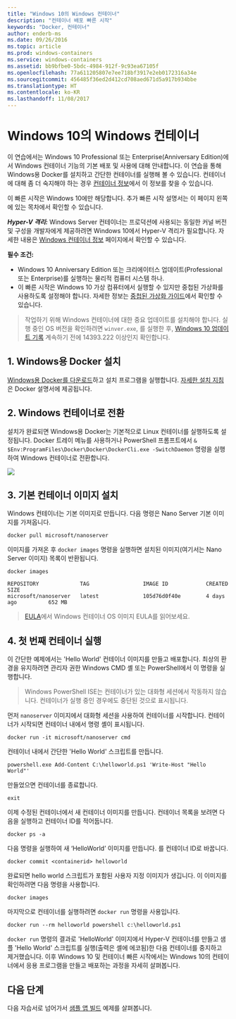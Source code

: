 ```yaml
---
title: "Windows 10의 Windows 컨테이너"
description: "컨테이너 배포 빠른 시작"
keywords: "Docker, 컨테이너"
author: enderb-ms
ms.date: 09/26/2016
ms.topic: article
ms.prod: windows-containers
ms.service: windows-containers
ms.assetid: bb9bfbe0-5bdc-4984-912f-9c93ea67105f
ms.openlocfilehash: 77a611205807e7ee718bf3917e2eb0172316a34e
ms.sourcegitcommit: 456485f36ed2d412cd708aed671d5a917b934bbe
ms.translationtype: HT
ms.contentlocale: ko-KR
ms.lasthandoff: 11/08/2017
---
```

# <a name="windows-containers-on-windows-10"></a>Windows 10의 Windows 컨테이너

이 연습에서는 Windows 10 Professional 또는 Enterprise(Anniversary Edition)에서 Windows 컨테이너 기능의 기본 배포 및 사용에 대해 안내합니다. 이 연습을 통해 Windows용 Docker를 설치하고 간단한 컨테이너를 실행해 볼 수 있습니다. 컨테이너에 대해 좀 더 숙지해야 하는 경우 [컨테이너 정보](../about/index.md)에서 이 정보를 찾을 수 있습니다.

이 빠른 시작은 Windows 10에만 해당합니다. 추가 빠른 시작 설명서는 이 페이지 왼쪽에 있는 목차에서 확인할 수 있습니다.

***Hyper-V 격리:*** Windows Server 컨테이너는 프로덕션에 사용되는 동일한 커널 버전 및 구성을 개발자에게 제공하려면 Windows 10에서 Hyper-V 격리가 필요합니다. 자세한 내용은 [Windows 컨테이너 정보](../about/index.md) 페이지에서 확인할 수 있습니다.

**필수 조건:**

- Windows 10 Anniversary Edition 또는 크리에이터스 업데이트(Professional 또는 Enterprise)를 실행하는 물리적 컴퓨터 시스템 하나.   
- 이 빠른 시작은 Windows 10 가상 컴퓨터에서 실행할 수 있지만 중첩된 가상화를 사용하도록 설정해야 합니다. 자세한 정보는 [중첩된 가상화 가이드](https://msdn.microsoft.com/en-us/virtualization/hyperv_on_windows/user_guide/nesting)에서 확인할 수 있습니다.

> 작업하기 위해 Windows 컨테이너에 대한 중요 업데이트를 설치해야 합니다.
> 실행 중인 OS 버전을 확인하려면 `winver.exe`, 를 실행한 후, [Windows 10 업데이트 기록](https://support.microsoft.com/en-us/help/12387/windows-10-update-history)
> 계속하기 전에 14393.222 이상인지 확인합니다.

## <a name="1-install-docker-for-windows"></a>1. Windows용 Docker 설치

[Windows용 Docker를 다운로드](https://download.docker.com/win/stable/InstallDocker.msi)하고 설치 프로그램을 실행합니다. [자세한 설치 지침](https://docs.docker.com/docker-for-windows/install)은 Docker 설명서에 제공됩니다.

## <a name="2-switch-to-windows-containers"></a>2. Windows 컨테이너로 전환

설치가 완료되면 Windows용 Docker는 기본적으로 Linux 컨테이너를 실행하도록 설정됩니다. Docker 트레이 메뉴를 사용하거나 PowerShell 프롬프트에서 `& $Env:ProgramFiles\Docker\Docker\DockerCli.exe -SwitchDaemon` 명령을 실행하여 Windows 컨테이너로 전환합니다.

![](./media/docker-for-win-switch.png)

## <a name="3-install-base-container-images"></a>3. 기본 컨테이너 이미지 설치

Windows 컨테이너는 기본 이미지로 만듭니다. 다음 명령은 Nano Server 기본 이미지를 가져옵니다.

```
docker pull microsoft/nanoserver
```

이미지를 가져온 후 `docker images` 명령을 실행하면 설치된 이미지(여기서는 Nano Server 이미지) 목록이 반환됩니다.

```
docker images

REPOSITORY             TAG                 IMAGE ID            CREATED             SIZE
microsoft/nanoserver   latest              105d76d0f40e        4 days ago          652 MB
```

> [EULA](../images-eula.md)에서 Windows 컨테이너 OS 이미지 EULA를 읽어보세요.

## <a name="4-run-your-first-container"></a>4. 첫 번째 컨테이너 실행

이 간단한 예제에서는 'Hello World' 컨테이너 이미지를 만들고 배포합니다. 최상의 환경을 유지하려면 관리자 권한 Windows CMD 셸 또는 PowerShell에서 이 명령을 실행합니다.

> Windows PowerShell ISE는 컨테이너가 있는 대화형 세션에서 작동하지 않습니다. 컨테이너가 실행 중인 경우에도 중단된 것으로 표시됩니다.

먼저 `nanoserver` 이미지에서 대화형 세션을 사용하여 컨테이너를 시작합니다. 컨테이너가 시작되면 컨테이너 내에서 명령 셸이 표시됩니다.  

```
docker run -it microsoft/nanoserver cmd
```

컨테이너 내에서 간단한 'Hello World' 스크립트를 만듭니다.

```
powershell.exe Add-Content C:\helloworld.ps1 'Write-Host "Hello World"'
```   

만들었으면 컨테이너를 종료합니다.

```
exit
```

이제 수정된 컨테이너에서 새 컨테이너 이미지를 만듭니다. 컨테이너 목록을 보려면 다음을 실행하고 컨테이너 ID를 적어둡니다.

```
docker ps -a
```

다음 명령을 실행하여 새 ‘HelloWorld’ 이미지를 만듭니다. <containerid>를 컨테이너 ID로 바꿉니다.

```
docker commit <containerid> helloworld
```

완료되면 hello world 스크립트가 포함된 사용자 지정 이미지가 생깁니다. 이 이미지를 확인하려면 다음 명령을 사용합니다.

```
docker images
```

마지막으로 컨테이너를 실행하려면 `docker run` 명령을 사용입니다.

```
docker run --rm helloworld powershell c:\helloworld.ps1
```

`docker run` 명령의 결과로 'HelloWorld' 이미지에서 Hyper-V 컨테이너를 만들고 샘플 'Hello World' 스크립트를 실행(출력은 셸에 에코됨)한 다음 컨테이너를 중지하고 제거했습니다.
이후 Windows 10 및 컨테이너 빠른 시작에서는 Windows 10의 컨테이너에서 응용 프로그램을 만들고 배포하는 과정을 자세히 살펴봅니다.

## <a name="next-steps"></a>다음 단계

다음 자습서로 넘어가서 [샘플 앱 빌드](./building-sample-app.md) 예제를 살펴봅니다.
